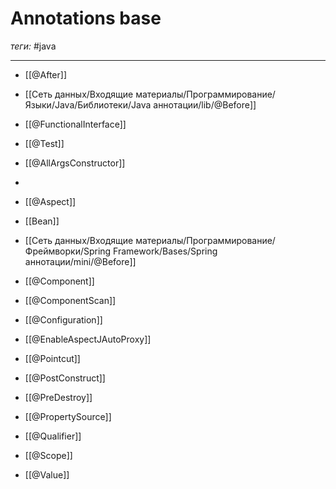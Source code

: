 # Annotations base
*теги:* #java 

---

- [[@After]]
- [[Сеть данных/Входящие материалы/Программирование/Языки/Java/Библиотеки/Java аннотации/lib/@Before]]
- [[@FunctionalInterface]]
- [[@Test]]

- [[@AllArgsConstructor]]
- 
- [[@Aspect]]
- [[Bean]]
- [[Сеть данных/Входящие материалы/Программирование/Фреймворки/Spring Framework/Bases/Spring аннотации/mini/@Before]]
- [[@Component]]
- [[@ComponentScan]]
- [[@Configuration]]
- [[@EnableAspectJAutoProxy]]
- [[@Pointcut]]
- [[@PostConstruct]]
- [[@PreDestroy]]
- [[@PropertySource]]
- [[@Qualifier]]
- [[@Scope]]
- [[@Value]]
